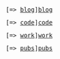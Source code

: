<head><title>Audio DSP, Embedded Hardware + Software, Wireless Sensor Networks (and other related subjects of embedded systems engineering)</title></head>


<tt>

[=> [blog]][blog]

[=> [code]][code]

[=> [work]][work]

[=> [pubs]][pubs]

</tt>


[blog]: http://new-synth.info/
[code]: http://github.com/errordeveloper/
[work]: http://wmi.new-synth.info/
[pubs]: http://errordeveloper.github.com/pubs/

